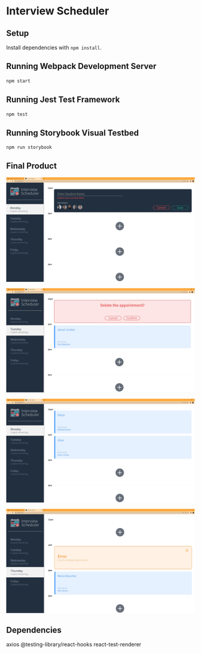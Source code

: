 # Interview Scheduler

## Setup

Install dependencies with `npm install`.

## Running Webpack Development Server

```sh
npm start
```

## Running Jest Test Framework

```sh
npm test
```

## Running Storybook Visual Testbed

```sh
npm run storybook
```

## Final Product

!["Regular view of appointment"](https://github.com/satya-sindhu/scheduler/blob/master/Docs/Regular%20view%20of%20appointment.JPG)

!["Deleting appointment"](https://github.com/satya-sindhu/scheduler/blob/master/Docs/Deleting%20appointment.JPG)

!["Creating and Edit an interview"](https://github.com/satya-sindhu/scheduler/blob/master/Docs/Creating%20and%20Edit%20an%20interview.JPG)

!["Confirmation error before deleting an interview"](https://github.com/satya-sindhu/scheduler/blob/master/Docs/Confirmation%20error%20before%20deleting%20an%20interview.JPG)

## Dependencies

axios
@testing-library/react-hooks
react-test-renderer
